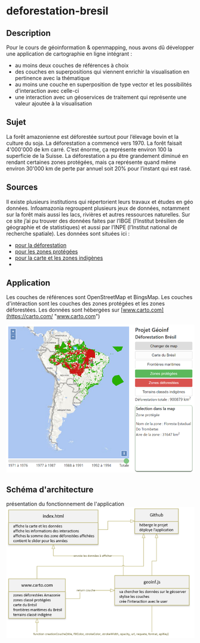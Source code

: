 # deforestation-bresil

## Description

Pour le cours de géoinformation & openmapping, nous avons dû développer une application de cartographie en ligne intégrant :
* au moins deux couches de références à choix
* des couches en superpositions qui viennent enrichir la visualisation en pertinence avec la thématique
* au moins une couche en superposition de type vector et les possibilités d'interaction avec celle-ci
* une interaction avec un géoservices de traitement qui représente une valeur ajoutée à la visualisation

## Sujet

La forêt amazonienne est déforestée surtout pour l’élevage bovin et la culture du soja. La déforestation a commencé vers 1970. La forêt faisait 4'000'000 de km carré. C’est énorme, ça représente environ 100 la superficie de la Suisse. La déforestation a pu être grandement diminué en rendant certaines zones protégées, mais ça représente quand même environ 30'000 km de perte par annuel soit 20% pour l’instant qui est rasé.

## Sources
Il existe plusieurs institutions qui répertorient leurs travaux et études en géo données. 
Infoamazonia regroupent plusieurs jeux de données, notamment sur la forêt mais aussi les lacs, rivières et autres ressources naturelles. Sur ce site j’ai pu trouver des données faites par l’IBGE (l’Institut brésilien de géographie et de statistiques) et aussi par l’INPE (l’Institut national de recherche spatiale).
Les données sont situées ici :
* [pour la déforestation](http://mapas.mma.gov.br/i3geo/datadownload.htm?desm76 "IBGE pour la déforestation")
* [pour les zones protégées](http://data.globalforestwatch.org/datasets/prodes-deforestation "pour les zones protégées")
* [pour la carte et les zones indigènes](https://infoamazonia.org/en/datasets/ "pour la carte et les zones indigènes")
* 

## Application
Les couches de références sont OpenStreetMap et BingsMap.
Les couches d'intéraction sont les couches des zones protégées et les zones déforestées.
Les données sont hébergées sur [www.carto.com](https://carto.com/ "www.carto.com")

![screenshot de l'application](./img/application.png "screenshot de l'application")

## Schéma d'architecture
présentation du fonctionnement de l'application
![screenshot de l'architecture de l'application](./img/architecture.png "screenshot de l'architecture de l'application")